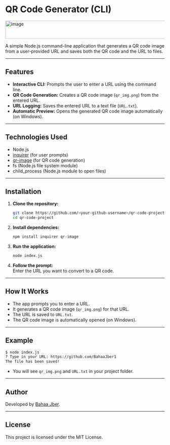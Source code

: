 # QR Code Generator (CLI)

<img width="637" height="57" alt="image" src="https://github.com/user-attachments/assets/953b2741-0dce-4529-829e-5bea23473c68" />


A simple Node.js command-line application that generates a QR code image from a user-provided URL and saves both the QR code and the URL to files.

---

## Features

- **Interactive CLI:** Prompts the user to enter a URL using the command line.
- **QR Code Generation:** Creates a QR code image (`qr_img.png`) from the entered URL.
- **URL Logging:** Saves the entered URL to a text file (`URL.txt`).
- **Automatic Preview:** Opens the generated QR code image automatically (on Windows).

---

## Technologies Used

- Node.js
- [inquirer](https://www.npmjs.com/package/inquirer) (for user prompts)
- [qr-image](https://www.npmjs.com/package/qr-image) (for QR code generation)
- fs (Node.js file system module)
- child_process (Node.js module to open files)

---

## Installation

1. **Clone the repository:**
   ```bash
   git clone https://github.com/<your-github-username>/qr-code-project.git
   cd qr-code-project
   ```

2. **Install dependencies:**
   ```bash
   npm install inquirer qr-image
   ```

3. **Run the application:**
   ```bash
   node index.js
   ```

4. **Follow the prompt:**  
   Enter the URL you want to convert to a QR code.

---

## How It Works

- The app prompts you to enter a URL.
- It generates a QR code image (`qr_img.png`) for that URL.
- The URL is saved to `URL.txt`.
- The QR code image is automatically opened (on Windows).

---

## Example

```bash
$ node index.js
? Type in your URL: https://github.com/BahaaJber1
The file has been saved!
```
- You will see `qr_img.png` and `URL.txt` in your project folder.

---

## Author

Developed by [Bahaa Jber](https://github.com/BahaaJber1).

---

## License

This project is licensed under the MIT License.
